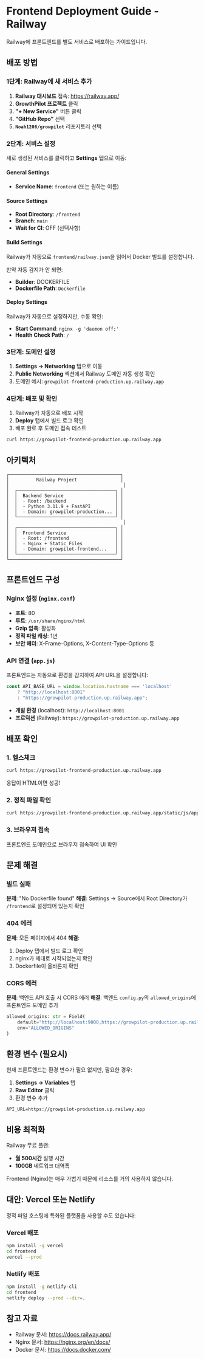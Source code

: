 # Frontend Deployment Guide - Railway

Railway에 프론트엔드를 별도 서비스로 배포하는 가이드입니다.

## 배포 방법

### 1단계: Railway에 새 서비스 추가

1. **Railway 대시보드** 접속: https://railway.app/
2. **GrowthPilot 프로젝트** 클릭
3. **"+ New Service"** 버튼 클릭
4. **"GitHub Repo"** 선택
5. **`Noah1206/growpilot`** 리포지토리 선택

### 2단계: 서비스 설정

새로 생성된 서비스를 클릭하고 **Settings** 탭으로 이동:

#### General Settings
- **Service Name**: `frontend` (또는 원하는 이름)

#### Source Settings
- **Root Directory**: `/frontend`
- **Branch**: `main`
- **Wait for CI**: OFF (선택사항)

#### Build Settings
Railway가 자동으로 `frontend/railway.json`을 읽어서 Docker 빌드를 설정합니다.

만약 자동 감지가 안 되면:
- **Builder**: DOCKERFILE
- **Dockerfile Path**: `Dockerfile`

#### Deploy Settings
Railway가 자동으로 설정하지만, 수동 확인:
- **Start Command**: `nginx -g 'daemon off;'`
- **Health Check Path**: `/`

### 3단계: 도메인 설정

1. **Settings → Networking** 탭으로 이동
2. **Public Networking** 섹션에서 Railway 도메인 자동 생성 확인
3. 도메인 예시: `growpilot-frontend-production.up.railway.app`

### 4단계: 배포 및 확인

1. Railway가 자동으로 배포 시작
2. **Deploy** 탭에서 빌드 로그 확인
3. 배포 완료 후 도메인 접속 테스트

```bash
curl https://growpilot-frontend-production.up.railway.app
```

## 아키텍처

```
┌─────────────────────────────────────────┐
│          Railway Project                │
│                                          │
│  ┌────────────────────────────────────┐ │
│  │  Backend Service                   │ │
│  │  - Root: /backend                  │ │
│  │  - Python 3.11.9 + FastAPI         │ │
│  │  - Domain: growpilot-production... │ │
│  └────────────────────────────────────┘ │
│                                          │
│  ┌────────────────────────────────────┐ │
│  │  Frontend Service                  │ │
│  │  - Root: /frontend                 │ │
│  │  - Nginx + Static Files            │ │
│  │  - Domain: growpilot-frontend...   │ │
│  └────────────────────────────────────┘ │
└─────────────────────────────────────────┘
```

## 프론트엔드 구성

### Nginx 설정 (`nginx.conf`)
- **포트**: 80
- **루트**: `/usr/share/nginx/html`
- **Gzip 압축**: 활성화
- **정적 파일 캐싱**: 1년
- **보안 헤더**: X-Frame-Options, X-Content-Type-Options 등

### API 연결 (`app.js`)
프론트엔드는 자동으로 환경을 감지하여 API URL을 설정합니다:

```javascript
const API_BASE_URL = window.location.hostname === 'localhost'
    ? "http://localhost:8001"
    : "https://growpilot-production.up.railway.app";
```

- **개발 환경** (localhost): `http://localhost:8001`
- **프로덕션** (Railway): `https://growpilot-production.up.railway.app`

## 배포 확인

### 1. 헬스체크
```bash
curl https://growpilot-frontend-production.up.railway.app
```

응답이 HTML이면 성공!

### 2. 정적 파일 확인
```bash
curl https://growpilot-frontend-production.up.railway.app/static/js/app.js
```

### 3. 브라우저 접속
프론트엔드 도메인으로 브라우저 접속하여 UI 확인

## 문제 해결

### 빌드 실패
**문제**: "No Dockerfile found"
**해결**: Settings → Source에서 Root Directory가 `/frontend`로 설정되어 있는지 확인

### 404 에러
**문제**: 모든 페이지에서 404
**해결**:
1. Deploy 탭에서 빌드 로그 확인
2. nginx가 제대로 시작되었는지 확인
3. Dockerfile이 올바른지 확인

### CORS 에러
**문제**: 백엔드 API 호출 시 CORS 에러
**해결**: 백엔드 `config.py`의 `allowed_origins`에 프론트엔드 도메인 추가

```python
allowed_origins: str = Field(
    default="http://localhost:9000,https://growpilot-production.up.railway.app,https://growpilot-frontend-production.up.railway.app",
    env="ALLOWED_ORIGINS"
)
```

## 환경 변수 (필요시)

현재 프론트엔드는 환경 변수가 필요 없지만, 필요한 경우:

1. **Settings → Variables** 탭
2. **Raw Editor** 클릭
3. 환경 변수 추가

```env
API_URL=https://growpilot-production.up.railway.app
```

## 비용 최적화

Railway 무료 플랜:
- **월 500시간** 실행 시간
- **100GB** 네트워크 대역폭

Frontend (Nginx)는 매우 가볍기 때문에 리소스를 거의 사용하지 않습니다.

## 대안: Vercel 또는 Netlify

정적 파일 호스팅에 특화된 플랫폼을 사용할 수도 있습니다:

### Vercel 배포
```bash
npm install -g vercel
cd frontend
vercel --prod
```

### Netlify 배포
```bash
npm install -g netlify-cli
cd frontend
netlify deploy --prod --dir=.
```

## 참고 자료

- Railway 문서: https://docs.railway.app/
- Nginx 문서: https://nginx.org/en/docs/
- Docker 문서: https://docs.docker.com/
